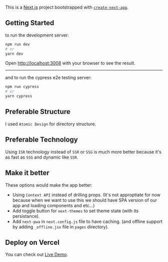This is a [Next.js](https://nextjs.org/) project bootstrapped with [`create-next-app`](https://github.com/vercel/next.js/tree/canary/packages/create-next-app).

## Getting Started

to run the development server:

```bash
npm run dev
# or
yarn dev
```

Open [http://localhost:3008](http://localhost:3008) with your browser to see the result.

---

and to run the cypress e2e testing server:

```bash
npm run cypress
# or
yarn cypress
```

## Preferable Structure

I used `Atomic Design` for directory structure.

## Preferable Technology

Using `ISR` technology instead of `SSR` or `SSG` is much more better because it's as fast as `SSG` and dynamic like `SSR`.

## Make it better

These options would make the app better:

- Using `Context API` instead of drilling props. (It's not approptiate for now because when we want to use this we should have SPA version of our app and loading components and etc...)
- Add toggle button for `next-themes` to set theme state (with its persistance).
- Add `next-pwa` in `next.config.js` file to have caching. (and offline support by adding `_offline.jsx` file in `pages` directory).

## Deploy on Vercel

You can check out [Live Demo](https://github.com/vercel/next.js/).
